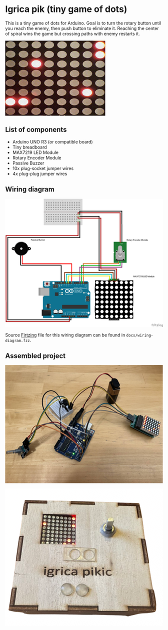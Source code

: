 # Igrica pik (tiny game of dots)

This is a tiny game of dots for Arduino. Goal is to turn the rotary button until you reach the enemy, then push button to eliminate it. Reaching the center of spiral wins the game but crossing paths with enemy restarts it.

![gif of gameplay](docs/gameplay.gif)

## List of components

- Arduino UNO R3 (or compatible board)
- Tiny breadboard
- MAX7219 LED Module
- Rotary Encoder Module
- Passive Buzzer
- 10x plug-socket jumper wires
- 4x plug-plug jumper wires

## Wiring diagram

![wiring diagram](docs/wiring-diagram.png)

Source [Firtzing](https://fritzing.org) file for this wiring diagram can be found in `docs/wiring-diagram.fzz`.

## Assembled project

![assembled project](docs/assembled-project.jpg)

![assembled project](docs/assembled-project-2.png)
